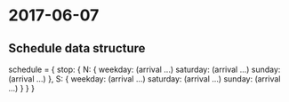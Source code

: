 # 2017-06-07

## Schedule data structure
schedule = {
    stop: {
        N: {
            weekday: (arrival ...)
            saturday: (arrival ...)
            sunday: (arrival ...)
        },
        S: {
            weekday: (arrival ...)
            saturday: (arrival ...)
            sunday: (arrival ...)
        }
    }
}
